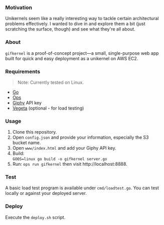 ### Motivation

Unikernels seem like a really interesting way to tackle certain architectural problems effectively.  I wanted to dive in and explore them a bit (just scratching the surface, though) and see what they're all about.

### About

`gifkernel` is a proof-of-concept project—a small, single-purpose web app built for quick and easy deployment as a unikernel on AWS EC2.

### Requirements

> Note: Currently tested on Linux.

*   [Go](https://go.dev/)
*   [Ops](https://ops.city/)
*   [Giphy](https://developers.giphy.com/) API key
*   [Vegeta](https://github.com/tsenart/vegeta) (optional - for load testing)

### Usage

1.  Clone this repository.
2.  Open `config.json` and provide your information, especially the S3 bucket name.
3.  Open `www/index.html` and add your Giphy API key.
4.  Build:   
   ```GOOS=linux go build -o gifkernel server.go```
5. Run:
   ```ops run gifkernel``` then visit http://localhost:8888.

### Test

A basic load test program is available under `cmd/loadtest.go`. You can test locally or against your deployed server.

### Deploy

Execute the `deploy.sh` script.
